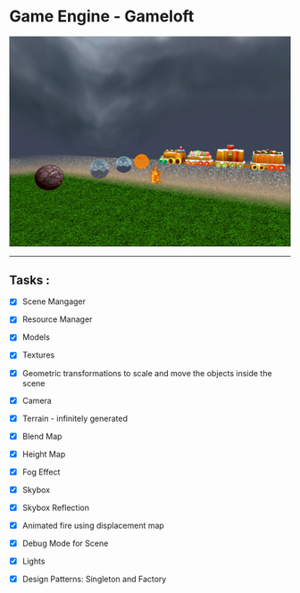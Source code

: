 # Game Engine - Gameloft

![](ReadMeResources/result.PNG)

--- 

## Tasks :

- [X] Scene Mangager 
- [X] Resource Manager
- [X] Models
- [X] Textures
- [X] Geometric transformations to scale and move the objects inside the scene
- [X] Camera
- [X] Terrain - infinitely generated
- [X] Blend Map
- [X] Height Map
- [X] Fog Effect
- [X] Skybox
- [X] Skybox Reflection
- [X] Animated fire using displacement map
- [X] Debug Mode for Scene
- [X] Lights
- [X] Design Patterns: Singleton and Factory
  
